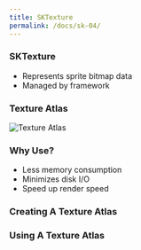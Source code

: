```yaml
---
title: SKTexture 
permalink: /docs/sk-04/
---
```


### SKTexture 

* Represents sprite bitmap data 
* Managed by framework

### Texture Atlas

<centre>        
    <img src="{{ "/assets/img/sk/textat.png" | relative_url }}" alt="Texture Atlas" class="img-responsive">
</centre>

### Why Use?

* Less memory consumption 
* Minimizes disk I/O 
* Speed up render speed

### Creating A Texture Atlas

### Using A Texture Atlas